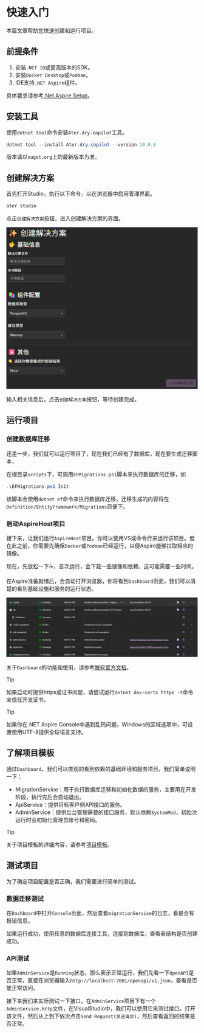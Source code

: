 # 快速入门

本篇文章帮助您快速创建和运行项目。

## 前提条件

1. 安装`.NET 10`或更高版本的SDK。
2. 安装`Docker Desktop`或`Podman`。
3. IDE支持`.NET Aspire`组件。

具体要求请参考[.Net Aspire Setup](https://learn.microsoft.com/en-us/dotnet/aspire/fundamentals/setup-tooling?tabs=windows&pivots=visual-studio)。

## 安装工具

使用`dotnet tool`命令安装`Ater.dry.copilot`工具。

```powershell
dotnet tool --install Ater.dry.copilot --version 10.0.0
```

版本请以`nuget.org`上的最新版本为准。

## 创建解决方案

首先打开Studio，执行以下命令，以在浏览器中启用管理界面。

```powershell
ater studio
```

点击`创建解决方案`按钮，进入创建解决方案的界面。

![create-solution](./_images/create_solution.jpg)

输入相关信息后，点击`创建解决方案`按钮，等待创建完成。

## 运行项目

### 创建数据库迁移

还差一步，我们就可以运行项目了，现在我们已经有了数据库，现在要生成迁移脚本，

在根目录`scripts`下，可调用`EFMigrations.ps1`脚本来执行数据库的迁移，如

```powershell
.\EFMigrations.ps1 Init
```

该脚本会使用`dotnet ef`命令来执行数据库迁移，迁移生成的内容将在`Definition/EntityFramework/Migrations`目录下。

### 启动AspireHost项目

接下来，让我们运行`AspireHost`项目。你可以使用VS或命令行来运行该项目。但在此之前，你需要先确保`Docker`或`Podman`已经运行，以便Aspire能够拉取相应的镜像。

现在，先放松一下☕，首次运行，会下载一些镜像和依赖，这可能需要一些时间。

在Aspire准备就绪后，会自动打开浏览器，你将看到`Dashboard`页面，我们可以清楚的看到基础设施和服务的运行状态。

![alt text](./_images/dashboard_sample.jpg)

关于`Dashboard`的功能和使用，请参考[微软官方文档](https://learn.microsoft.com/en-us/dotnet/aspire/fundamentals/dashboard)。

> [!TIP]
> 如果启动时提供https或证书问题，请尝试运行`dotnet dev-certs https -t`命令来信任开发证书。

> [!TIP]
> 如果你在.NET Aspire Console中遇到乱码问题，Windows的区域选项中，可设置使用UTF-8提供全球语言支持。

## 了解项目模板

通过`Dashboard`，我们可以直观的看到依赖的基础环境和服务项目，我们简单说明一下：

- MigrationService：用于执行数据库迁移和初始化数据的服务，主要用在开发阶段，执行完后会自动退出。
- ApiService：提供目标客户侧API接口的服务。
- AdminService：提供后台管理需要的接口服务，默认依赖`SystemMod`，初始次运行时会初始化管理员账号和密码。

> [!TIP]
> 关于项目模板的详细内容，请参考[项目模板](./项目模板/概述.md)。

## 测试项目

为了确定项目配置是否正确，我们需要进行简单的测试。

### 数据迁移测试

在`Dashboard`中打开`Console`页面，然后查看`migrationService`的日志，看是否有报错信息。

如果运行成功，使用任意的数据库连接工具，连接到数据库，查看表结构是否创建成功。

### API测试

如果`AdminService`是`Running`状态，那么表示正常运行，我们先看一下`OpenAPI`是否正常，直接在浏览器输入`http://localhost:7001/openapi/v1.json`，查看是否能正常访问。

接下来我们来实际测试一下接口，在`AdminService`项目下有一个`AdminService.http`文件，在VisualStudio中，我们可以使用它来测试接口。打开该文件，然后从上到下依次点击`Send Request(发送请求)`，然后查看返回的结果是否正常。
